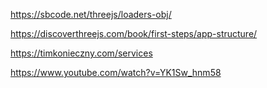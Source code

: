 https://sbcode.net/threejs/loaders-obj/

https://discoverthreejs.com/book/first-steps/app-structure/

https://timkonieczny.com/services

https://www.youtube.com/watch?v=YK1Sw_hnm58

